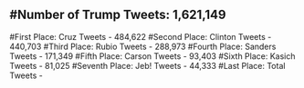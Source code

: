 #Number of Trump Tweets: 1,621,149
---
#First Place: Cruz Tweets - 484,622
#Second Place: Clinton Tweets - 440,703
#Third Place: Rubio Tweets - 288,973
#Fourth Place: Sanders Tweets - 171,349
#Fifth Place: Carson Tweets - 93,403
#Sixth Place: Kasich Tweets - 81,025
#Seventh Place: Jeb! Tweets - 44,333
#Last Place: Total Tweets -  
